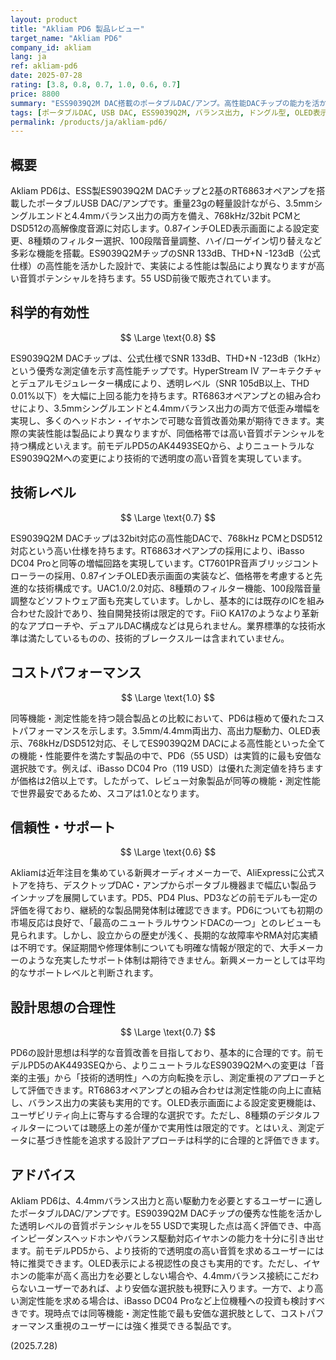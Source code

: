 ```yaml
---
layout: product
title: "Akliam PD6 製品レビュー"
target_name: "Akliam PD6"
company_id: akliam
lang: ja
ref: akliam-pd6
date: 2025-07-28
rating: [3.8, 0.8, 0.7, 1.0, 0.6, 0.7]
price: 8800
summary: "ESS9039Q2M DAC搭載のポータブルDAC/アンプ。高性能DACチップの能力を活かした低歪み・高SN比設計でOLED表示付き軽量機"
tags: [ポータブルDAC, USB DAC, ESS9039Q2M, バランス出力, ドングル型, OLED表示]
permalink: /products/ja/akliam-pd6/
---
```


## 概要

Akliam PD6は、ESS製ES9039Q2M DACチップと2基のRT6863オペアンプを搭載したポータブルUSB DAC/アンプです。重量23gの軽量設計ながら、3.5mmシングルエンドと4.4mmバランス出力の両方を備え、768kHz/32bit PCMとDSD512の高解像度音源に対応します。0.87インチOLED表示画面による設定変更、8種類のフィルター選択、100段階音量調整、ハイ/ローゲイン切り替えなど多彩な機能を搭載。ES9039Q2MチップのSNR 133dB、THD+N -123dB（公式仕様）の高性能を活かした設計で、実装による性能は製品により異なりますが高い音質ポテンシャルを持ちます。55 USD前後で販売されています。

## 科学的有効性

$$ \Large \text{0.8} $$

ES9039Q2M DACチップは、公式仕様でSNR 133dB、THD+N -123dB（1kHz）という優秀な測定値を示す高性能チップです。HyperStream IV アーキテクチャとデュアルモジュレーター構成により、透明レベル（SNR 105dB以上、THD 0.01%以下）を大幅に上回る能力を持ちます。RT6863オペアンプとの組み合わせにより、3.5mmシングルエンドと4.4mmバランス出力の両方で低歪み増幅を実現し、多くのヘッドホン・イヤホンで可聴な音質改善効果が期待できます。実際の実装性能は製品により異なりますが、同価格帯では高い音質ポテンシャルを持つ構成といえます。前モデルPD5のAK4493SEQから、よりニュートラルなES9039Q2Mへの変更により技術的で透明度の高い音質を実現しています。

## 技術レベル

$$ \Large \text{0.7} $$

ES9039Q2M DACチップは32bit対応の高性能DACで、768kHz PCMとDSD512対応という高い仕様を持ちます。RT6863オペアンプの採用により、iBasso DC04 Proと同等の増幅回路を実現しています。CT7601PR音声ブリッジコントローラーの採用、0.87インチOLED表示画面の実装など、価格帯を考慮すると先進的な技術構成です。UAC1.0/2.0対応、8種類のフィルター機能、100段階音量調整などソフトウェア面も充実しています。しかし、基本的には既存のICを組み合わせた設計であり、独自開発技術は限定的です。FiiO KA17のようなより革新的なアプローチや、デュアルDAC構成などは見られません。業界標準的な技術水準は満たしているものの、技術的ブレークスルーは含まれていません。

## コストパフォーマンス

$$ \Large \text{1.0} $$

同等機能・測定性能を持つ競合製品との比較において、PD6は極めて優れたコストパフォーマンスを示します。3.5mm/4.4mm両出力、高出力駆動力、OLED表示、768kHz/DSD512対応、そしてES9039Q2M DACによる高性能といった全ての機能・性能要件を満たす製品の中で、PD6（55 USD）は実質的に最も安価な選択肢です。例えば、iBasso DC04 Pro（119 USD）は優れた測定値を持ちますが価格は2倍以上です。したがって、レビュー対象製品が同等の機能・測定性能で世界最安であるため、スコアは1.0となります。

## 信頼性・サポート

$$ \Large \text{0.6} $$

Akliamは近年注目を集めている新興オーディオメーカーで、AliExpressに公式ストアを持ち、デスクトップDAC・アンプからポータブル機器まで幅広い製品ラインナップを展開しています。PD5、PD4 Plus、PD3などの前モデルも一定の評価を得ており、継続的な製品開発体制は確認できます。PD6についても初期の市場反応は良好で、「最高のニュートラルサウンドDACの一つ」とのレビューも見られます。しかし、設立からの歴史が浅く、長期的な故障率やRMA対応実績は不明です。保証期間や修理体制についても明確な情報が限定的で、大手メーカーのような充実したサポート体制は期待できません。新興メーカーとしては平均的なサポートレベルと判断されます。

## 設計思想の合理性

$$ \Large \text{0.7} $$

PD6の設計思想は科学的な音質改善を目指しており、基本的に合理的です。前モデルPD5のAK4493SEQから、よりニュートラルなES9039Q2Mへの変更は「音楽的主張」から「技術的透明性」への方向転換を示し、測定重視のアプローチとして評価できます。RT6863オペアンプとの組み合わせは測定性能の向上に直結し、バランス出力の実装も実用的です。OLED表示画面による設定変更機能は、ユーザビリティ向上に寄与する合理的な選択です。ただし、8種類のデジタルフィルターについては聴感上の差が僅かで実用性は限定的です。とはいえ、測定データに基づき性能を追求する設計アプローチは科学的に合理的と評価できます。

## アドバイス

Akliam PD6は、4.4mmバランス出力と高い駆動力を必要とするユーザーに適したポータブルDAC/アンプです。ES9039Q2M DACチップの優秀な性能を活かした透明レベルの音質ポテンシャルを55 USDで実現した点は高く評価でき、中高インピーダンスヘッドホンやバランス駆動対応イヤホンの能力を十分に引き出せます。前モデルPD5から、より技術的で透明度の高い音質を求めるユーザーには特に推奨できます。OLED表示による視認性の良さも実用的です。ただし、イヤホンの能率が高く高出力を必要としない場合や、4.4mmバランス接続にこだわらないユーザーであれば、より安価な選択肢も視野に入ります。一方で、より高い測定性能を求める場合は、iBasso DC04 Proなど上位機種への投資も検討すべきです。現時点では同等機能・測定性能で最も安価な選択肢として、コストパフォーマンス重視のユーザーには強く推奨できる製品です。

(2025.7.28)
